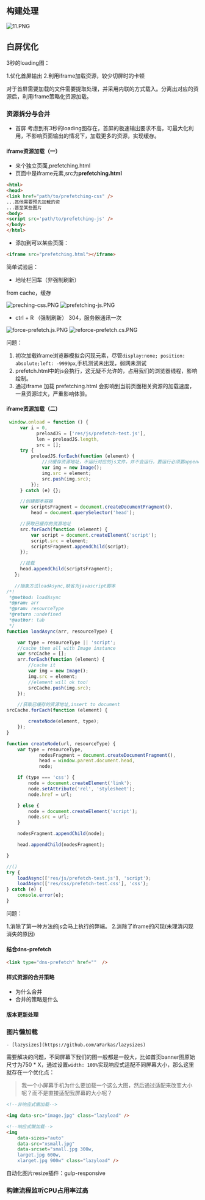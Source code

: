 ## 构建处理

![11.PNG](https://ooo.0o0.ooo/2016/09/01/57c7841ba2fe3.png)

## 白屏优化
3秒的loading图：

1.优化首屏输出
2.利用iframe加载资源，较少切屏时的卡顿

对于首屏需要加载的文件需要提取处理，并采用内联的方式载入。分离出对应的资源后，利用iframe策略化资源加载。

### 资源拆分与合并
- 首屏
考虑到有3秒的loading图存在，首屏的极速输出要求不高，可最大化利用，不影响页面输出的情况下，加载更多的资源，实现缓存。

 #### iframe资源加载（一）
 
  - 来个独立页面,prefetching.html
  - 页面中是iframe元素,src为**prefetching.html**
  
  ```html
  <html>
  <head>
  <link href="path/to/prefetching-css" />
  ...其他需要预先加载的资
  ...甚至某些图片
  <body>
  <script src='path/to/prefetching-js' />
  </body>
  </html>
  ```
  
  - 添加到可以某些页面：

```html
<iframe src="prefetching.html"></iframe>
```

简单试验后：

- 地址栏回车（非强制刷新）

from cache，缓存

![preching-css.PNG](https://ooo.0o0.ooo/2016/09/01/57c7941ecab5d.png)
![prefetching-js.PNG](https://ooo.0o0.ooo/2016/09/01/57c7941ed8ed5.png)

- ctrl + R （强制刷新）
304，服务器通讯一次

![force-prefetch.js.PNG](https://ooo.0o0.ooo/2016/09/01/57c7944625858.png)
![reforce-prefetch.cs.PNG](https://ooo.0o0.ooo/2016/09/01/57c7944633820.png)

问题：

1. 初次加载iframe浏览器模拟会闪现元素，尽管`display:none; position: absolute;left: -9999px`,手机测试未出现，弱网未测试
2. prefetch.html中的js会执行，这无疑不允许的，占用我们的浏览器线程，影响绘制。
3. 通过iframe 加载 prefetching.html 会影响到当前页面相关资源的加载速度，一旦资源过大，严重影响体验。

#### iframe资源加载（二）

```javascript
 window.onload = function () {
     var i = 0,
           preloadJS = ['res/js/prefetch-test.js'],
           len = preloadJS.length,
           src = [];
     try {
         preloadJS.forEach(function (element) {
             //只缓存资源地址，不运行对应的js文件，并不会运行，要运行必须要appendChild
             var img = new Image();
             img.src = element;
             src.push(img.src);
         });
     } catch (e) {};

     //创建脚本容器
     var scriptsFragment = document.createDocumentFragment(),
         head = document.querySelector('head');

     //获取已缓存的资源地址
     src.forEach(function (element) {
         var script = document.createElement('script');
         script.src = element;
         scriptsFragment.appendChild(script);
     });

     //挂载
     head.appendChild(scriptsFragment);
   };
   
   //抽象方法loadAsync,缺省为javascript脚本
/*!
 *@method: loadAsync
 *@pram: arr
 *@pram: resourceType
 *@return :undefined
 *@author: tab
 */
function loadAsync(arr, resourceType) {

    var type = resourceType || 'script';
    //cache them all with Image instance
    var srcCache = [];
    arr.forEach(function (element) {
        //cache it
        var img = new Image();
        img.src = element;
        //element will ok too!
        srcCache.push(img.src);
    });

    //获取已缓存的资源地址,insert to document
srcCache.forEach(function (element) {

        createNode(element, type);
    });
}

function createNode(url, resourceType) {
    var type = resourceType,
            nodesFragment = document.createDocumentFragment(),
            head = window.parent.document.head,
            node;

    if (type === 'css') {
        node = document.createElement('link');
        node.setAttribute('rel', 'stylesheet');
        node.href = url;

    } else {
        node = document.createElement('script');
        node.src = url;
    }

    nodesFragment.appendChild(node);

    head.appendChild(nodesFragment);

}

//()
try {
    loadAsync(['res/js/prefetch-test.js'], 'script');
    loadAsync(['res/css/prefetch-test.css'], 'css');
} catch (e) {
    console.error(e);
} 
```

问题：

1.消除了第一种方法的js会马上执行的弊端。
2.消除了iframe的闪现(未理清闪现消失的原因)

#### 结合dns-prefetch
```html
<link type="dns-prefetch" href=""  />
```

#### 样式资源的合并策略

- 为什么合并
- 合并的策略是什么

#### 版本更新处理


### 图片懒加载

	- [lazysizes](https://github.com/aFarkas/lazysizes)

需要解决的问题，不同屏幕下我们的图一般都是一般大，比如首页banner图原始尺寸为750 * X，通过设置`width: 100%`实现响应式适配不同屏幕大小，那么这里就存在一个优化点：
> 我一个小屏幕手机为什么要加载一个这么大图，然后通过适配来改变大小呢？而不是直接适配我屏幕的大小呢？

```html
<!--非响应式懒加载-->

<img data-src="image.jpg" class="lazyload" />

<!--响应式懒加载-->
<img
	data-sizes="auto"
    data-src="xsmall.jpg"
    data-srcset="small.jpg 300w,
    larget.jpg 600w,
    xlarget.jpg 900w" class="lazyload" />
```
自动化图片resize插件：gulp-responsive

### 构建流程监听CPU占用率过高